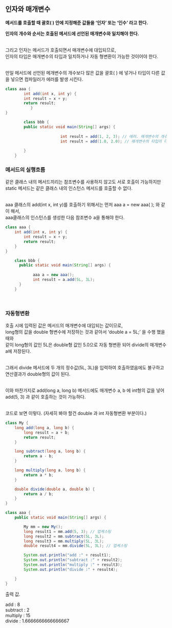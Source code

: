 ## 인자와 매개변수

**메서드를 호출할 때 괄호( ) 안에 지정해준 값들을 ‘인자’ 또는 ‘인수’ 라고 한다.**

**인자의 개수와 순서는 호출된 메서드에 선언된 매개변수와 일치해야 한다.**

<br/>그리고 인자는 메서드가 호출되면서 매개변수에 대입되므로, <br/>인자의 타입은 매개변수의 타입과 일치하거나 자동 형변환이 가능한 것이어야 한다.

<br/>만일 메서드에 선언된 메개변수의 개수보다 많은 값을 괄호( ) 에 넣거나 타입이 다른 값을 넣으면 컴파일러가 에러를 발생 시킨다.

```java
class aaa {
		int add(int x, int y) {
	    int result = x + y;
        return result;
	       }
}

		class bbb {
        public static void main(String[] args) {
					
						int result = add(1, 2, 3); // 에러. 매개변수의 개수가 다름
						int result = add(1.0, 2.0); // 매개변수의 타입이 다름	          
	         
        }
    }
```

### 메서드의 실행흐름

같은 클래스 내의 메서드끼리는 참조변수를 사용하지 않고도 서로 호출이 가능하지만 <br/>static 메서드는 같은 클래스 내의 인스턴스 메서드를 호출할 수 없다.

<br/>aaa 클래스의 add(int x, int y)를 호출하기 위해서는 먼저 aaa a = new aaa( ); 와 같이 해서, <br/>aaa클래스의 인스턴스를 생성한 다음 참조변수 a을 통해야 한다.

```java
class aaa {
	int add(int x, int y) {
		int result = x + y;
        return result;
	}
}	

	class bbb {  
      public static void main(String[] args) {
							
			aaa a = new aaa();
			int result = a.add(5L, 3L);
	  }
    }
```

<br/>

### 자동형변환

호출 시에 입력된 값은 메서드의 매개변수에 대입되는 값이므로, <br/>long형의 값을 double 형변수에 저장하는 것과 같아서 ‘double a = 5L;’ 을 수행 했을 때와 <br/>같이 long형의 값인 5L은 double형 값인 5.0으로 자동 형변환 되어 divide의 매개변수 a에 저장된다.

<br/>그래서 divide 메서드에 두 개의 정수값(5L, 3L)을 입력하여 호출하였음에도 불구하고 연산결과가 double형의 값이 된다.

<br/>이와 마찬가지로 add(long a, long b) 메서드에도 매개변수 a, b 에 int형의 값을 넣어 add(5, 3) 과 같이 호출하는 것이 가능하다.

<br/>코드로 보면 이렇다. (자세히 봐야 할건 double 과 int 자동형변환 부분이다.)

```java
class My {
    long add(long a, long b) {
        long result = a + b;
        return result;
    }

    long subtract(long a, long b) {
        return a - b;
    }

    long multiply(long a, long b) {
        return a * b;
    }

    double divide(double a, double b) {
        return a / b;
    }
}

class aaa {
    public static void main(String[] args) {

        My mm = new My();
        long result1 = mm.add(5, 3); // 업케스팅
        long result2 = mm.subtract(5L, 3L);
        long result3 = mm.multiply(5L, 3L);
        double result4 = mm.divide(5L, 3L); // 업케스팅

        System.out.println("add :" + result1);
        System.out.println("subtract :" + result2);
        System.out.println("multiply :" + result3);
        System.out.println("divide :" + result4);

    }
}
```

출력 값.

add : 8
<br/>subtract : 2
<br/>multiply : 15
<br/>divide : 1.6666666666666667